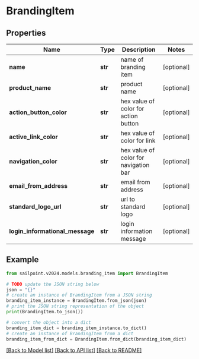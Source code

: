 # BrandingItem


## Properties

Name | Type | Description | Notes
------------ | ------------- | ------------- | -------------
**name** | **str** | name of branding item | [optional] 
**product_name** | **str** | product name | [optional] 
**action_button_color** | **str** | hex value of color for action button | [optional] 
**active_link_color** | **str** | hex value of color for link | [optional] 
**navigation_color** | **str** | hex value of color for navigation bar | [optional] 
**email_from_address** | **str** | email from address | [optional] 
**standard_logo_url** | **str** | url to standard logo | [optional] 
**login_informational_message** | **str** | login information message | [optional] 

## Example

```python
from sailpoint.v2024.models.branding_item import BrandingItem

# TODO update the JSON string below
json = "{}"
# create an instance of BrandingItem from a JSON string
branding_item_instance = BrandingItem.from_json(json)
# print the JSON string representation of the object
print(BrandingItem.to_json())

# convert the object into a dict
branding_item_dict = branding_item_instance.to_dict()
# create an instance of BrandingItem from a dict
branding_item_from_dict = BrandingItem.from_dict(branding_item_dict)
```
[[Back to Model list]](../README.md#documentation-for-models) [[Back to API list]](../README.md#documentation-for-api-endpoints) [[Back to README]](../README.md)



